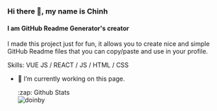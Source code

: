 ### Hi there 👋, my name is Chinh
#### I am GitHub Readme Generator's creator
I made this project just for fun, it allows you to create nice and simple GitHub Readme files that you can copy/paste and use in your profile.

Skills: VUE JS / REACT / JS / HTML / CSS

- 🔭 I’m currently working on this page. 

  <summary>:zap: Github Stats</summary>
  <img align="left" alt="doinby" src="https://my-github-stats-vercel-doinby.vercel.app/api?username=doinby&show_icons=true&hide_border=true"/>
